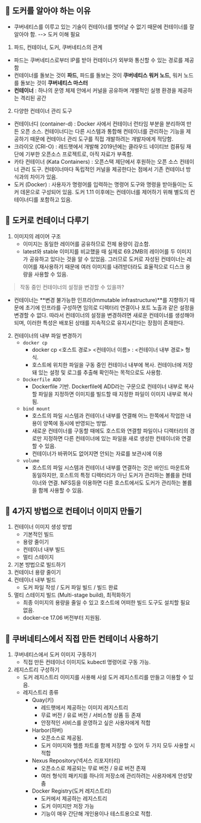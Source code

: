 ## 📍 도커를 알아야 하는 이유
- 쿠버네티스를 이루고 있는 기술이 컨테이너를 벗어날 수 없기 때문에 컨테이너를 잘 알아야 함. --> 도커 이해 필요 

1. 파드, 컨테이너, 도커, 쿠버네티스의 관계
- 파드는 쿠버네티스로부터 IP를 받아 컨테이너가 외부와 통신할 수 있는 경로를 제공함
- 컨테이너를 돌보는 것이 **파드**, 파드를 돌보는 것이 **쿠버네티스 워커 노드**, 워커 노드를 돌보는 것이 **쿠버네티스 마스터**
- **컨테이너** : 하나의 운영 체제 안에서 커널을 공유하며 개별적인 실행 환경을 제공하는 격리된 공간

2. 다양한 컨테이너 관리 도구
- 컨테이너디 (container-d) : Docker 사에서 컨테이너 런타임 부분을 분리하여 만든 오픈 소스. 
  컨테이너디는 다른 시스템과 통합해 컨테이너를 관리하는 기능을 제공하기 때문에 컨테이너 관리 도구를 직접 개발하려는 개발자에게 적당함.
- 크라이오 (CRI-O) : 레드햇에서 개발해 2019년에는 클라우드 네이티브 컴퓨팅 재단에 기부한 오픈소스 프로젝트로, 아직 자료가 부족함.
- 카타 컨테이너 (Kata Containers) : 오픈스택 제단에서 후원하는 오픈 소스 컨테이너 관리 도구. 
  컨테이너마다 독립적인 커널을 제공한다는 점에서 기존 컨테이너 방식과의 차이가 있음.
- 도커 (Docker) : 사용자가 명령어를 입력하는 명령어 도구와 명령을 받아들이는 도커 데몬으로 구성되어 있음. 
  도커 1.11 이후에는 컨테이너를 제어하기 위해 별도의 컨테이너디를 포함하고 있음.

## 📍 도커로 컨테이너 다루기

1. 이미지의 레이어 구조
   - 이미지는 동일한 레이어를 공유하므로 전체 용량이 감소함.
   - latest와 stable 이미지를 비교했을 때 실제로 69.2MB의 레이어를 두 이미지가 공유하고 있다는 것을 알 수 있었음. 그러므로 도커로 자성된 컨테이너는 레이어를 재사용하기 때문에 여러 이미지를 내려받더라도 효율적으로 디스크 용량을 사용할 수 있음.

> 작동 중인 컨테이너의 설정을 변경할 수 있을까?
- 컨테이너는 **변경 불가능한 인프라(Immutable infrastructure)**를 지향하기 때문에 초기에 인프라를 구성하면 임의로 디렉터리 연결이나 포트 노출과 같은 설정을 변경할 수 없다. 따라서 컨테이너의 설정을 변경하려면 새로운 컨테이너를 생성해야 되며, 이러한 특성은 배포된 상태를 지속적으로 유지시킨다는 장점이 존재한다.

2. 컨테이너의 내부 파일 변경하기
   - `docker cp`
     - docker cp <호스트 경로> <컨테이너 이름> : <컨테이너 내부 경로> 형식.
     - 호스트에 위치한 파일을 구동 중인 컨테이너 내부에 복사. 컨테이너에 저장돼 있는 설정 및 로그를 추출해 확인하는 목적으로도 사용함.
   - `Dockerfile ADD`
     - Dockerfile 기반. Dockerfile에 ADD라는 구문으로 컨테이너 내부로 복사할 파일을 지정하면 이미지를 빌드할 때 지정한 파일이 이미지 내부로 복사됨.
   - `bind mount`
     - 호스트의 파일 시스템과 컨테이너 내부를 연결해 어느 한쪽에서 작업한 내용이 양쪽에 동시에 반영되는 방법.
     - 새로운 컨테이너를 구동할 때에도 호스트와 연결할 파일이나 디렉터리의 경로만 지정하면 다른 컨테이너에 있는 파일을 새로 생성한 컨테이너와 연결할 수 있음.
     - 컨테이너가 바뀌어도 없어지면 안되는 자료를 보관시에 이용
   - `volume`
     - 호스트의 파일 시스템과 컨테이너 내부를 연결하는 것은 바인드 마운트와 동일하지만, 호스트의 특정 디렉터리가 아닌 도커가 관리하는 볼륨을 컨테이너와 연결. NFS등을 이용하면 다른 호스트에서도 도커가 관리하는 볼륨을 함께 사용할 수 있음.

## 📍 4가지 방법으로 컨테이너 이미지 만들기

1. 컨테이너 이미지 생성 방법
    - 기본적인 빌드
    - 용량 줄이기
    - 컨테이너 내부 빌드
    - 멀티 스테이지
2. 기본 방법으로 빌드하기
3. 컨테이너 용량 줄이기
4. 컨테이너 내부 빌드
    - 도커 파일 작성 / 도커 파일 빌드 / 빌드 완료
5. 멀티 스테이지 빌드 (Multi-stage build), 최적화하기
    - 최종 이미지의 용량을 줄일 수 있고 호스트에 어떠한 빌드 도구도 설치할 필요 없음.
    - docker-ce 17.06 버전부터 지원됨.


## 📍 쿠버네티스에서 직접 만든 컨테이너 사용하기

1. 쿠버네티스에서 도커 이미지 구동하기
   - 직접 만든 컨테이너 이미지도 kubectl 명령어로 구동 가능.
2. 레지스트리 구성하기
   - 도커 레지스트리 이미지를 사용해 사설 도커 레지스트리를 만들고 이용할 수 있음.
   - 레지스트리 종류
     - Quay(키)
       - 레드햇에서 제공하는 이미지 레지스트리
       - 무료 버전 / 유료 버전 / 서비스형 상품 등 존재
       - 안정적인 서비스를 운영하고 싶은 사용자에게 적합
     - Harbor(하버)
       - 오픈소스로 제공됨.
       - 도커 이미지와 헬름 차트를 함께 저장할 수 있어 두 가지 모두 사용할 시 적합
     - Nexus Repository(넥서스 리포지터리)
       - 오픈소스로 제공되는 무료 버전 / 유료 버전 존재
       - 여러 형식의 패키지를 하나의 저장소에 관리하려는 사용자에게 안성맞춤
     - Docker Registry(도커 레지스트리)
       - 도커에서 제공하는 레지스트리
       - 도커 이미지만 저장 가능
       - 기능이 매우 간단해 개인용이나 테스트용으로 적합.
